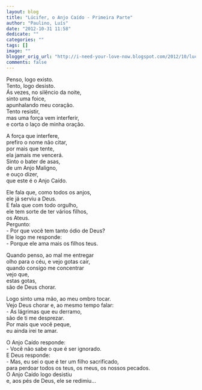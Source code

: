 ```yaml
---
layout: blog
title: "Lúcifer, o Anjo Caído - Primeira Parte"
author: "Paulino, Luís"
date: "2012-10-31 11:58"
dedicate: ""
categories: ""
tags: []
image: ""
blogger_orig_url: "http://i-need-your-love-now.blogspot.com/2012/10/lucifer-o-anjo-caido.html"
comments: false
---
```


Penso, logo existo.\
Tento, logo desisto.\
Ás vezes, no silêncio da noite,\
sinto uma foice,\
apunhalando meu coração.\
Tento resistir,\
mas uma força vem interferir,\
e corta o laço de minha oração.

A força que interfere,\
prefiro o nome não citar,\
por mais que tente,\
ela jamais me vencerá.\
Sinto o bater de asas,\
de um Anjo Maligno,\
e ouço dizer,\
que este é o Anjo Caído.

Ele fala que, como todos os anjos,\
ele já serviu a Deus.\
E fala que com todo orgulho,\
ele tem sorte de ter vários filhos,\
os Ateus.\
Pergunto:\
\- Por que você tem tanto ódio de Deus?\
Ele logo me responde:\
\- Porque ele ama mais os filhos teus.

Quando penso, ao mal me entregar\
olho para o céu, e vejo gotas cair,\
quando consigo me concentrar\
vejo que,\
estas gotas,\
são de Deus chorar.

Logo sinto uma mão, ao meu ombro tocar.\
Vejo Deus chorar e, ao mesmo tempo falar:\
\- As lágrimas que eu derramo,\
são de ti me desprezar.\
Por mais que você peque,\
eu ainda irei te amar.

O Anjo Caído responde:\
\- Você não sabe o que é ser ignorado.\
E Deus responde:\
\- Mas, eu sei o que é ter um filho sacrificado,\
para perdoar todos os teus, os meus, os nossos pecados.\
O Anjo Caído logo desistiu\
e, aos pés de Deus, ele se redimiu...
